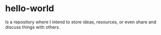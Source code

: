# hello-world
 Is a repository where I intend to store ideas, resources, or even share and discuss things with others.
